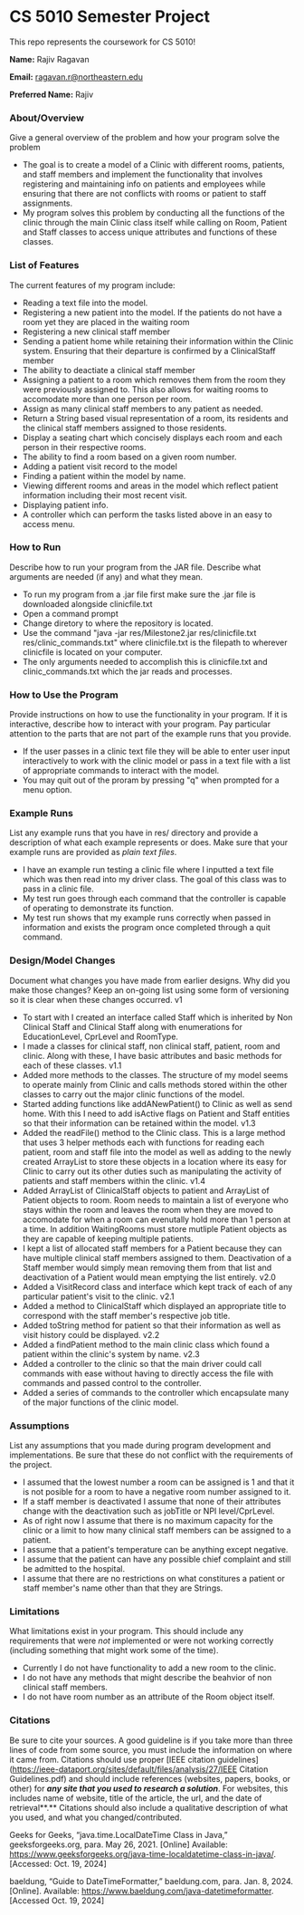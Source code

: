 # CS 5010 Semester Project

This repo represents the coursework for CS 5010!

**Name:** Rajiv Ragavan

**Email:** ragavan.r@northeastern.edu

**Preferred Name:** Rajiv



### About/Overview

Give a general overview of the problem and how your program solve the problem
- The goal is to create a model of a Clinic with different rooms, patients, and staff members and implement the functionality that involves registering and maintaining info on patients and employees while ensuring that there are not conflicts with rooms or patient to staff assignments.
- My program solves this problem by conducting all the functions of the clinic through the main Clinic class itself while calling on Room, Patient and Staff classes to access unique attributes and functions of these classes.

### List of Features

The current features of my program include:

- Reading a text file into the model.
- Registering a new patient into the model. If the patients do not have a room yet they are placed in the waiting room
- Registering a new clinical staff member
- Sending a patient home while retaining their information within the Clinic system. Ensuring that their departure is confirmed by a ClinicalStaff member
- The ability to deactiate a clinical staff member
- Assigning a patient to a room which removes them from the room they were previously assigned to. This also allows for waiting rooms to accomodate more than one person per room.
- Assign as many clinical staff members to any patient as needed.
- Return a String based visual representation of a room, its residents and the clinical staff members assigned to those residents.
- Display a seating  chart which concisely displays each room and each person in their respective rooms.
- The ability to find a room based on a given room number.
- Adding a patient visit record to the model
- Finding a patient within the model by name.
- Viewing different rooms and areas in the model which reflect patient information including their most recent visit.
- Displaying patient info.
- A controller which can perform the tasks listed above in an easy to access menu.

### How to Run

Describe how to run your program from the JAR file. Describe what arguments are needed (if any) and what they mean.
- To run my program from a .jar file first make sure the .jar file is downloaded alongside clinicfile.txt
- Open a command prompt
- Change diretory to where the repository is located.
- Use the command "java -jar res/Milestone2.jar res/clinicfile.txt res/clinic_commands.txt" where clinicfile.txt is the filepath to wherever clinicfile is located on your computer.
- The only arguments needed to accomplish this is clinicfile.txt and clinic_commands.txt which the jar reads and processes.


### How to Use the Program

Provide instructions on how to use the functionality in your program. If it is interactive, describe how to interact with your program. Pay particular attention to the parts that are not part of the example runs that you provide.
- If the user passes in a clinic text file they will be able to enter user input interactively to work with the clinic model or pass in a text file with a list of appropriate commands to interact with the model.
- You may quit out of the proram by pressing "q" when prompted for a menu option.


### Example Runs

List any example runs that you have in res/ directory and provide a description of what each example represents or does. Make sure that your example runs are provided as *plain text files*.
- I have an example run testing a clinic file where I inputted a text file which was then read into my driver class. The goal of this class was to pass in a clinic file.
- My test run goes through each command that the controller is capable of operating to demonstrate its function. 
- My test run shows that my example runs correctly when passed in information and exists the program once completed through a quit command.


### Design/Model Changes

Document what changes you have made from earlier designs. Why did you make those changes? Keep an on-going list using some form of versioning so it is clear when these changes occurred.
v1
- To start with I created an interface called Staff which is inherited by Non Clinical Staff and Clinical Staff along with enumerations for EducationLevel, CprLevel and RoomType.
- I made a classes for clinical staff, non clinical staff, patient, room and clinic. Along with these, I have basic attributes and basic methods for each of these classes.
v1.1
- Added more methods to the classes. The structure of my model seems to operate mainly from Clinic and calls methods stored within the other classes to carry out the major clinic functions of the model.
- Started adding functions like addANewPatient() to Clinic as well as send home. With this I need to add isActive flags on Patient and Staff entities so that their information can be retained within the model.
v1.3
- Added the readFile() method to the Clinic class. This is a large method that uses 3 helper methods each with functions for reading each patient, room and staff file into the model as well as adding to the newly created ArrayList to store these objects in a location where its easy for Clinic to carry out its other duties such as manipulating the activity of patients and staff members within the clinic.
v1.4
- Added ArrayList of ClinicalStaff objects to patient and ArrayList of Patient objects to room. Room needs to maintain a list of everyone who stays within the room and leaves the room when they are moved to accomodate for when a room can evenutally hold more than 1 person at a time. In addition WaitingRooms must store mutliple Patient objects as they are capable of keeping multiple patients.
- I kept a list of allocated staff members for a Patient because they can have multiple clinical staff members assigned to them. Deactivation of a Staff member would simply mean removing them from that list and deactivation of a Patient would mean emptying the list entirely.
v2.0
- Added a VisitRecord class and interface which kept track of each of any particular patient's visit to the clinic.
v2.1
- Added a method to ClinicalStaff which displayed an appropriate title to correspond with  the staff member's respective job title.
- Added toString method for patient so that their information as well as visit history could be displayed.
v2.2
- Added a findPatient method to the main clinic class which found a patient within the clinic's system by name.
v2.3
- Added a controller to the clinic so that the main driver could call commands with ease without having to directly access the file with commands and passed control to the controller.
- Added a series of commands to the controller which encapsulate many of the major functions of the clinic model.


### Assumptions

List any assumptions that you made during program development and implementations. Be sure that these do not conflict with the requirements of the project.
- I assumed that the lowest number a room can be assigned is 1 and that it is not posible for a room to have a negative room number assigned to it.
- If a staff member is deactivated I assume that none of their attributes change with the deactivation such as jobTitle or NPI level/CprLevel.
- As of right now I assume that there is no maximum capacity for the clinic or a limit to how many clinical staff members can be assigned to a patient.
- I assume that a patient's temperature can be anything except negative.
- I assume that the patient can have any possible chief complaint and still be admitted to the hospital.
- I assume that there are no restrictions on what constitures a patient or staff member's name other than that they are Strings.


### Limitations

What limitations exist in your program. This should include any requirements that were *not* implemented or were not working correctly (including something that might work some of the time).
- Currently I do not have functionality to add a new room to the clinic.
- I do not have any methods that might describe the beahvior of non clinical staff members.
- I do not have room number as an attribute of the Room object itself.


### Citations

Be sure to cite your sources. A good guideline is if you take more than three lines of code from some source, you must include the information on where it came from. Citations should use proper [IEEE citation guidelines](https://ieee-dataport.org/sites/default/files/analysis/27/IEEE Citation Guidelines.pdf) and should include references (websites, papers, books, or other) for ***any site that you used to research a solution***. For websites, this includes name of website, title of the article, the url, and the date of retrieval**.** Citations should also include a qualitative description of what you used, and what you changed/contributed.

Geeks for Geeks, “java.time.LocalDateTime Class in Java,” geeksforgeeks.org, para. May 26, 2021. [Online]
Available: https://www.geeksforgeeks.org/java-time-localdatetime-class-in-java/. [Accessed: Oct. 19, 2024]

baeldung, “Guide to DateTimeFormatter,” baeldung.com, para. Jan. 8,
2024. [Online]. Available: https://www.baeldung.com/java-datetimeformatter. [Accessed Oct. 19, 2024]
